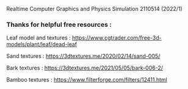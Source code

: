 Realtime Computer Graphics and Physics Simulation 2110514 (2022/1)


### Thanks for helpful free resources   :

Leaf model and textures : https://www.cgtrader.com/free-3d-models/plant/leaf/dead-leaf

Sand textures : https://3dtextures.me/2020/02/14/sand-005/

Bark textures : https://3dtextures.me/2021/05/05/bark-006-2/

Bamboo textures : https://www.filterforge.com/filters/12411.html